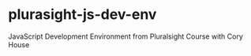 # plurasight-js-dev-env
JavaScript Development Environment from Pluralsight Course with Cory House 
